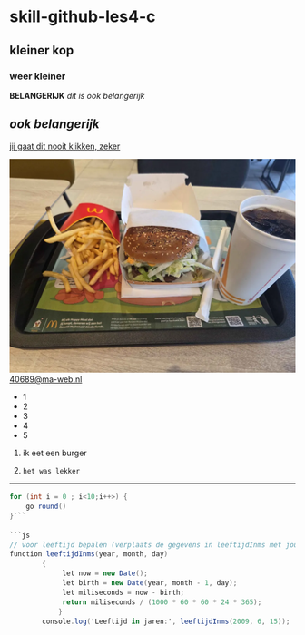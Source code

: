 # skill-github-les4-c

## kleiner kop
### weer kleiner
**BELANGERIJK**
*dit is ook belangerijk*

***ook belangerijk***
------
[jij gaat dit nooit klikken, zeker](https://youtu.be/dQw4w9WgXcQ?si=OAVIpSKN4JFe9Td0)

![dit is niet mcdonalds](image.png)
<40689@ma-web.nl>

* 1
* 2
* 3
* 4
* 5

1. ik eet een burger
1.     het was lekker
------

``` cs 
for (int i = 0 ; i<10;i++>) {
    go round()
}```

```js
// voor leeftijd bepalen (verplaats de gegevens in leeftijdInms met jou eigen)
function leeftijdInms(year, month, day) 
        {
             let now = new Date();
             let birth = new Date(year, month - 1, day); 
             let miliseconds = now - birth; 
             return miliseconds / (1000 * 60 * 60 * 24 * 365); 
            }
        console.log('Leeftijd in jaren:', leeftijdInms(2009, 6, 15));
```